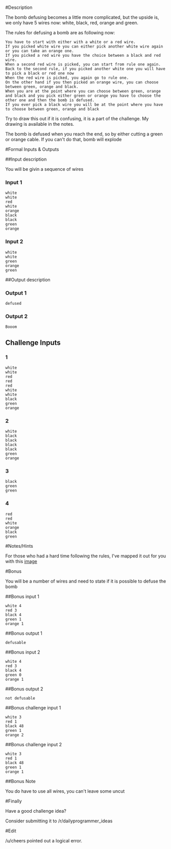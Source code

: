 #Description

The bomb defusing becomes a little more complicated, but the upside is, we only have 5 wires now: white, black, red, orange and green.

The rules for defusing a bomb are as following now:

    You have to start with either with a white or a red wire.
    If you picked white wire you can either pick another white wire again or you can take an orange one.
    If you picked a red wire you have the choice between a black and red wire.
    When a second red wire is picked, you can start from rule one again.
    Back to the second rule, if you picked another white one you will have to pick a black or red one now
    When the red wire is picked, you again go to rule one.
    On the other hand if you then picked an orange wire, you can choose between green, orange and black.
    When you are at the point where you can choose between green, orange and black and you pick either green or orange you have to choose the other one and then the bomb is defused.
    If you ever pick a black wire you will be at the point where you have to choose between green, orange and black


Try to draw this out if it is confusing, it is a part of the challenge. My drawing is available in the notes.

The bomb is defused when you reach the end, so by either cutting a green or orange cable. If you can't do that, bomb will explode

#Formal Inputs & Outputs

##Input description

You will be givin a sequence of wires

### Input 1

    white
    white
    red
    white
    orange
    black
    black
    green
    orange

### Input 2

    white
    white
    green
    orange
    green

##Output description

### Output 1

    defused

### Output 2

    Booom


## Challenge Inputs


### 1

    white
    white
    red
    red
    red
    white
    white
    black
    green
    orange


### 2

    white 
    black
    black
    black
    black
    green
    orange

### 3 


    black
    green
    green

### 4

    red
    red
    white
    orange
    black
    green


#Notes/Hints

For those who had a hard time following the rules, I've mapped it out for you with this [image](http://i.imgur.com/b0hoNrp.png)

#Bonus

You will be a number of wires and need to state if it is possible to defuse the bomb

##Bonus input 1

    white 4
    red 3
    black 4
    green 1
    orange 1

##Bonus output 1

    defusable

##Bonus input 2

    white 4
    red 3
    black 4
    green 0
    orange 1

##Bonus output 2

    not defusable

##Bonus challenge input 1

    white 3
    red 1
    black 48
    green 1
    orange 2

##Bonus challenge input 2

    white 3
    red 1
    black 48
    green 1
    orange 1


##Bonus Note

You do have to use all wires, you can't leave some uncut

#Finally

Have a good challenge idea?

Consider submitting it to /r/dailyprogrammer_ideas

#Edit

/u/cheers pointed out a logical error.